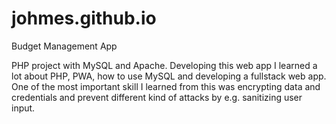 # johmes.github.io
Budget Management App

PHP project with MySQL and Apache. Developing this web app I learned a lot about PHP, PWA, how to use MySQL and developing a fullstack web app.
One of the most important skill I learned from this was encrypting data and credentials and prevent different kind of attacks by e.g. sanitizing user input.

